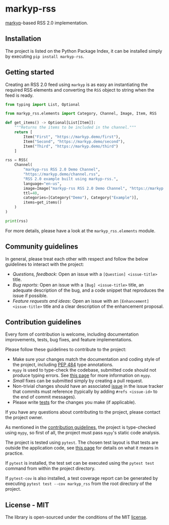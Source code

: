 # markyp-rss

[markyp](https://github.com/volfpeter/markyp)-based RSS 2.0 implementation.

## Installation

The project is listed on the Python Package Index, it can be installed simply by executing `pip install markyp-rss`.

## Getting started

Creating an RSS 2.0 feed using `markyp` is as easy an instantiating the required RSS elements and converting the `RSS` object to string when the feed is ready.

```Python
from typing import List, Optional

from markyp_rss.elements import Category, Channel, Image, Item, RSS

def get_items() -> Optional[List[Item]]:
    """Returns the items to be included in the channel."""
    return [
        Item("First", "https://markyp.demo/first"),
        Item("Second", "https://markyp.demo/second"),
        Item("Third", "https://markyp.demo/third")
    ]

rss = RSS(
    Channel(
        "markyp-rss RSS 2.0 Demo Channel",
        "https://markyp.demo/channel.rss",
        "RSS 2.0 example built using markyp-rss.",
        language="en-us",
        image=Image("markyp-rss RSS 2.0 Demo Channel", "https://markyp.demo/channel.jpeg", "https://markyp.demo/channel.rss"),
        ttl=40,
        categories=[Category("Demo"), Category("Example")],
        items=get_items()
    )
)

print(rss)
```

For more details, please have a look at the `markyp_rss.elements` module.

## Community guidelines

In general, please treat each other with respect and follow the below guidelines to interact with the project:

- _Questions, feedback_: Open an issue with a `[Question] <issue-title>` title.
- _Bug reports_: Open an issue with a `[Bug] <issue-title>` title, an adequate description of the bug, and a code snippet that reproduces the issue if possible.
- _Feature requests and ideas_: Open an issue with an `[Enhancement] <issue-title>` title and a clear description of the enhancement proposal.

## Contribution guidelines

Every form of contribution is welcome, including documentation improvements, tests, bug fixes, and feature implementations.

Please follow these guidelines to contribute to the project:

- Make sure your changes match the documentation and coding style of the project, including [PEP 484](https://www.python.org/dev/peps/pep-0484/) type annotations.
- `mypy` is used to type-check the codebase, submitted code should not produce typing errors. See [this page](http://mypy-lang.org/) for more information on `mypy`.
- _Small_ fixes can be submitted simply by creating a pull request.
- Non-trivial changes should have an associated [issue](#community-guidelines) in the issue tracker that commits must reference (typically by adding `#refs <issue-id>` to the end of commit messages).
- Please write [tests](#testing) for the changes you make (if applicable).

If you have any questions about contributing to the project, please contact the project owner.

As mentioned in the [contribution guidelines](#contribution-guidelines), the project is type-checked using `mypy`, so first of all, the project must pass `mypy`'s static code analysis.

The project is tested using `pytest`. The chosen test layout is that tests are outside the application code, see [this page](https://docs.pytest.org/en/latest/goodpractices.html#tests-outside-application-code) for details on what it means in practice.

If `pytest` is installed, the test set can be executed using the `pytest test` command from within the project directory.

If `pytest-cov` is also installed, a test coverage report can be generated by executing `pytest test --cov markyp_rss` from the root directory of the project.

## License - MIT

The library is open-sourced under the conditions of the MIT [license](https://choosealicense.com/licenses/mit/).
